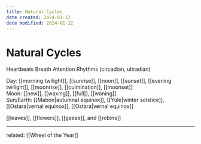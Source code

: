 ```yaml
---
title: Natural Cycles
date created: 2024-01-12
date modified: 2024-01-22
---
```


# Natural Cycles

Heartbeats
Breath
Attention
Rhythms (circadian, ultradian)

Day: [[morning twilight]], [[sunrise]], [[noon]], [[sunset]], [[evening twilight]], [[moonrise]], [[culmination]], [[moonset]]  
Moon: [[new]], [[waxing]], [[full]], [[waning]]  
Sun/Earth: [[Mabon|autumnal equinox]], [[Yule|winter solstice]], [[Ostara|vernal equinox]], [[Ostara|vernal equinox]]

[[leaves]], [[flowers]], [[geese]], and [[robins]]

---

related: [[Wheel of the Year]]
